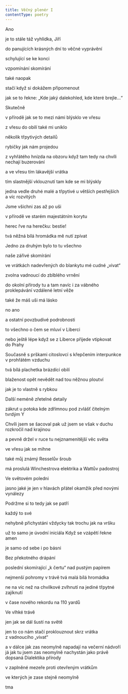 ```yaml
---
title: Věčný plenér I
contentType: poetry
---
```


<section>

Ano

je to stále táž vyhlídka, Jiří

do panujících krásných dní to věčné vyprávění

schylující se ke konci

vzpomínání skomírání

také naopak

stačí když si dokážem připomenout

jak se to řekne: „Kde jaký dalekohled, kde které brejle…“

Skutečně

v přírodě jak se to mezi námi blýsklo ve vřesu

z vřesu do obilí také mi uniklo

několik třpytivých detailů

rybičky jak nám projedou

z vyhřátého hnízda na obzoru když tam tedy na chvíli  
nechají buzerování

a ve vřesu tím lákavější vrátka

tím slastnější vklouznutí tam kde se mi blýskly

jedna vedle druhé malé a třpytivé u větších pestřejších  
a víc rozvitých

Jsme všichni zas až po uši

v přírodě ve starém majestátním korytu

herec řve na herečku: bestie!

tvá něžná bílá hromádka mě nutí zpívat

Jedno za druhým bylo to tu všechno

naše zářivé skomírání

ve vrátkách nadevřených do blankytu mé cudné „vivat“

zvolna vadnoucí do zblblého vrnění

do okolní přírody tu a tam navíc i za vábného  
proklepávání vzdálené letní věže

také že máš uši má lásko

no ano

a ostatní povzbudivé podrobnosti

to všechno o čem se mluví v Liberci

nebo ještě lépe když se z Liberce přijede vtipkovat  
do Prahy

Současně s prškami citoslovcí s křepčením interpunkce  
v prohřátém vzduchu

tvá bílá plachetka brázdící obilí

blaženost opět nevědět nad tou něžnou ploutví

jak je to vlastně s rybkou

Další neméně zřetelné detaily

zákrut u potoka kde zdřímnou pod zvlášť čitelným  
tvrdým Y

Chvíli jsem se šacoval pak už jsem se však v duchu  
rozkročil nad krajinou

a pevně držel v ruce tu nejznamenitější věc světa

ve vřesu jak se mihne

také můj známý Resselův šroub

má proslulá Winchestrova elektrika a Wattův padostroj

Ve světovém poledni

jasno jaké je jen v hlavách přátel okamžik před novými  
vynálezy

Podržme si to tedy jak se patří

každý to své

nehybně přichystáni vždycky tak trochu jak na vršku

už to samo je úvodní iniciála Když se vzápětí řekne  
amen

je samo od sebe i po básni

Bez překotného drápání

poslední skomírající „k čertu“ nad pustým papírem

nejmenší pohromy v trávě tvá malá bílá hromádka

ne na víc než na chvilkové zvlhnutí na jediné třpytné  
zajíknutí

v čase nového rekordu na 110 yardů

Ve vlhké trávě

jen jak se dál šustí na světě

jen to co nám stačí proklouznout skrz vrátka  
z vadnoucího „vivat“

a v dálce jak zas neomylně napadají na večerní nádvoří  
já jak tu jsem zas neomylně nachystán jako právě  
dopsaná Dialektika přírody

v zaplněné mezeře proti otevřeným vrátkům

ve kterých je zase stejně neomylně

tma

</section>
